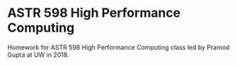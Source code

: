 # ASTR 598 High Performance Computing 

Homework for ASTR 598 High Performance Computing class led by Pramod Gupta at UW in 2018.